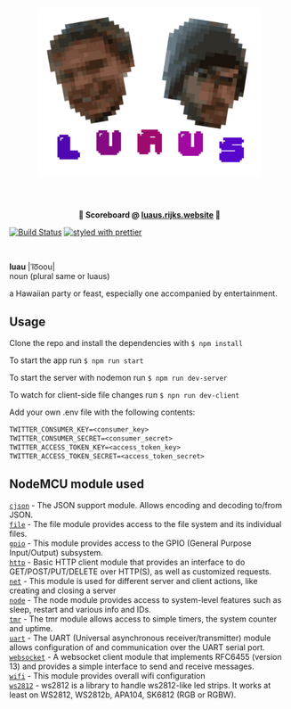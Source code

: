<h1 align="center">
	<img width="400" src="media/logo.png" alt="Logo">
	<br>
	<br>
</h1>

<p align="center">
	<b>🚨 Scoreboard @ <a href="http://luaus.rijks.website">luaus.rijks.website</a> 🚨</b>
</p>

[![Build Status](https://semaphoreci.com/api/v1/rijkvanzanten/luaus/branches/master/shields_badge.svg)](https://semaphoreci.com/rijkvanzanten/luaus)
[![styled with prettier](https://img.shields.io/badge/styled_with-prettier-ff69b4.svg)](https://github.com/prettier/prettier)

<br>

**luau** |ˈlo͞oou|  
noun (plural same or luaus)  

a Hawaiian party or feast, especially one accompanied by entertainment.


## Usage

Clone the repo and install the dependencies with
`$ npm install`

To start the app run
`$ npm run start`

To start the server with nodemon run
`$ npm run dev-server`

To watch for client-side file changes run
`$ npn run dev-client`

Add your own .env file with the following contents:
```
TWITTER_CONSUMER_KEY=<consumer_key>
TWITTER_CONSUMER_SECRET=<consumer_secret>
TWITTER_ACCESS_TOKEN_KEY=<access_token_key>
TWITTER_ACCESS_TOKEN_SECRET=<access_token_secret>
```

## NodeMCU module used
[`cjson`](https://nodemcu.readthedocs.io/en/master/en/modules/cjson/) - The JSON support module. Allows encoding and decoding to/from JSON.  
[`file`](https://nodemcu.readthedocs.io/en/master/en/modules/file/) - The file module provides access to the file system and its individual files.  
[`gpio`](https://nodemcu.readthedocs.io/en/master/en/modules/gpio/) - This module provides access to the GPIO (General Purpose Input/Output) subsystem.  
[`http`](https://nodemcu.readthedocs.io/en/master/en/modules/http/) - Basic HTTP client module that provides an interface to do GET/POST/PUT/DELETE over HTTP(S), as well as customized requests.  
[`net`](https://nodemcu.readthedocs.io/en/master/en/modules/net/) - This module is used for different server and client actions, like creating and closing a server  
[`node`](https://nodemcu.readthedocs.io/en/master/en/modules/node/) - The node module provides access to system-level features such as sleep, restart and various info and IDs.  
[`tmr`](https://nodemcu.readthedocs.io/en/master/en/modules/tmr/) - The tmr module allows access to simple timers, the system counter and uptime.  
[`uart`](https://nodemcu.readthedocs.io/en/master/en/modules/uart/) - The UART (Universal asynchronous receiver/transmitter) module allows configuration of and communication over the UART serial port.  
[`websocket`](https://nodemcu.readthedocs.io/en/master/en/modules/websocket/) - A websocket client module that implements RFC6455 (version 13) and provides a simple interface to send and receive messages.  
[`wifi`](https://nodemcu.readthedocs.io/en/master/en/modules/wifi/) - This module provides overall wifi configuration  
[`ws2812`](https://nodemcu.readthedocs.io/en/master/en/modules/ws2812/) - ws2812 is a library to handle ws2812-like led strips. It works at least on WS2812, WS2812b, APA104, SK6812 (RGB or RGBW).
